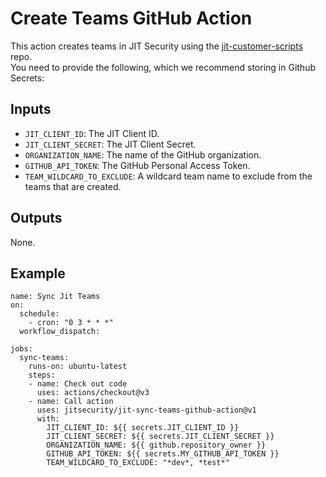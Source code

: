 # Create Teams GitHub Action

This action creates teams in JIT Security using the [jit-customer-scripts](https://github.com/jitsecurity/jit-customer-scripts) repo.\
You need to provide the following, which we recommend storing in Github Secrets:


## Inputs

* `JIT_CLIENT_ID`: The JIT Client ID.
* `JIT_CLIENT_SECRET`: The JIT Client Secret.
* `ORGANIZATION_NAME`: The name of the GitHub organization.
* `GITHUB_API_TOKEN`: The GitHub Personal Access Token.
* `TEAM_WILDCARD_TO_EXCLUDE`: A wildcard team name to exclude from the teams that are created.

## Outputs

None.

## Example
```
name: Sync Jit Teams
on:
  schedule:
    - cron: "0 3 * * *"
  workflow_dispatch:

jobs:
  sync-teams:
    runs-on: ubuntu-latest
    steps:
    - name: Check out code
      uses: actions/checkout@v3
    - name: Call action
      uses: jitsecurity/jit-sync-teams-github-action@v1
      with:
        JIT_CLIENT_ID: ${{ secrets.JIT_CLIENT_ID }}
        JIT_CLIENT_SECRET: ${{ secrets.JIT_CLIENT_SECRET }}
        ORGANIZATION_NAME: ${{ github.repository_owner }}
        GITHUB_API_TOKEN: ${{ secrets.MY_GITHUB_API_TOKEN }}
        TEAM_WILDCARD_TO_EXCLUDE: "*dev*, *test*"
```
